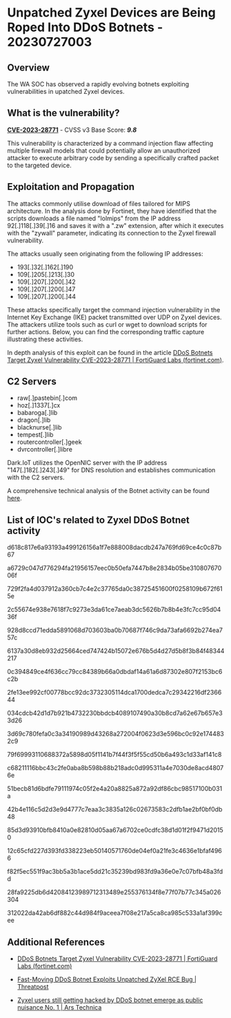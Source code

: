 # Unpatched Zyxel Devices are Being Roped Into DDoS Botnets - 20230727003

## Overview

The WA SOC has observed a rapidly evolving botnets exploiting vulnerabilities in upatched Zyxel devices.

## What is the vulnerability?

[**CVE-2023-28771**](https://nvd.nist.gov/vuln/detail/CVE-2023-28771) - CVSS v3 Base Score: ***9.8***

This vulnerability is characterized by a command injection flaw affecting multiple firewall models that could potentially allow an unauthorized attacker to execute arbitrary code by sending a specifically crafted packet to the targeted device.

## Exploitation and Propagation

The attacks commonly utilise download of files tailored for MIPS architecture. In the analysis done by Fortinet, they have identified that the scripts downloads a file named "lolmips" from the IP address 92[.]118[.]39[.]16 and saves it with a ".zw" extension, after which it executes with the "zywall" parameter, indicating its connection to the Zyxel firewall vulnerability.

The attacks usually seen originating from the following IP addresses:

- 193[.]32[.]162[.]190
- 109[.]205[.]213[.]30
- 109[.]207[.]200[.]42
- 109[.]207[.]200[.]47
- 109[.]207[.]200[.]44

These attacks specifically target the command injection vulnerability in the Internet Key Exchange (IKE) packet transmitted over UDP on Zyxel devices. The attackers utilize tools such as curl or wget to download scripts for further actions. Below, you can find the corresponding traffic capture illustrating these activities.

In depth analysis of this exploit can be found in the article [DDoS Botnets Target Zyxel Vulnerability CVE-2023-28771 | FortiGuard Labs (fortinet.com)](https://www.fortinet.com/blog/threat-research/ddos-botnets-target-zyxel-vulnerability-cve-2023-28771).

## C2 Servers

- raw[.]pastebin[.]com
- hoz[.]1337[.]cx
- babaroga[.]lib
- dragon[.]lib
- blacknurse[.]lib
- tempest[.]lib
- routercontroller[.]geek
- dvrcontroller[.]libre

Dark.IoT utilizes the OpenNIC server with the IP address "147[.]182[.]243[.]49" for DNS resolution and establishes communication with the C2 servers.

A comprehensive technical analysis of the Botnet activity can be found [here](https://www.fortinet.com/blog/threat-research/ddos-botnets-target-zyxel-vulnerability-cve-2023-28771).

## List of IOC's related to Zyxel DDoS Botnet activity

d618c817e6a93193a499126156a1f7e888008dacdb247a769fd69ce4c0c87b67

a6729c047d776294fa21956157eec0b50efa7447b8e2834b05be31080767006f

729f2fa4d037912a360cb7c4e2c37765da0c38725451600f0258109b672f615e

2c55674e938e7618f7c9273e3da61ce7aeab3dc5626b7b8b4e3fc7cc95d0436f

928d8ccd71edda5891068d703603ba0b70687f746c9da73afa6692b274ea757c

6137a30d8eb932d25664ced747424b15072e676b5d4d27d5b8f3b84f48344217

0c394849ce4f636cc79cc84389b66a0dbdaf14a61a6d87302e807f2153bc6c2b

2fe13ee992cf00778bcc92dc3732305114dca1700dedca7c29342216df236644

034cdcb42d1d7b921b4732230bbdcb4089107490a30b8cd7a62e67b657e33d26

3d69c780fefa0c3a34190989d43268a272004f0623d3e596bc0c92e1744832c9

79f69993110688372a5898d05f1141b7f44f3f5f55cd50b6a493c1d33af141c8

c68211116bbc43c2fe0aba8b598b88b218adc0d995311a4e7030de8acd48076e

51becb81d6bdfe79111974c05f2e4a20a8825a872a92df86cbc98517100b031a

42b4e116c5d2d3e9d4777c7eaa3c3835a126c02673583c2dfb1ae2bf0bf0db48

85d3d93910bfb8410a0e82810d05aa67a6702ce0cdfc38d1d01f2f9471d20150

12c65cfd227d393fd338223eb50140571760de04ef0a21fe3c4636e1bfaf4966

f82f5ec551f9ac3bb5a3b1ace5dd21c35239bd983fd9a36e0e7c07bfb48a3fdd

28fa9225db6d42084123989712313489e255376134f8e77f07b77c345a026304

312022da42ab6df882c44d984f9aceea7f08e217a5ca8ca985c533a1af399cee

## Additional References

- [DDoS Botnets Target Zyxel Vulnerability CVE-2023-28771 | FortiGuard Labs (fortinet.com)](https://www.fortinet.com/blog/threat-research/ddos-botnets-target-zyxel-vulnerability-cve-2023-28771)

- [Fast-Moving DDoS Botnet Exploits Unpatched ZyXel RCE Bug | Threatpost](https://threatpost.com/fast-moving-ddos-botnet-unpatched-zyxel-rce-bug/155059/)

- [Zyxel users still getting hacked by DDoS botnet emerge as public nuisance No. 1 | Ars Technica](https://arstechnica.com/security/2023/07/ddos-botnets-are-still-feeding-on-zyxel-devices-with-vulnerable-critical-flaw/)
